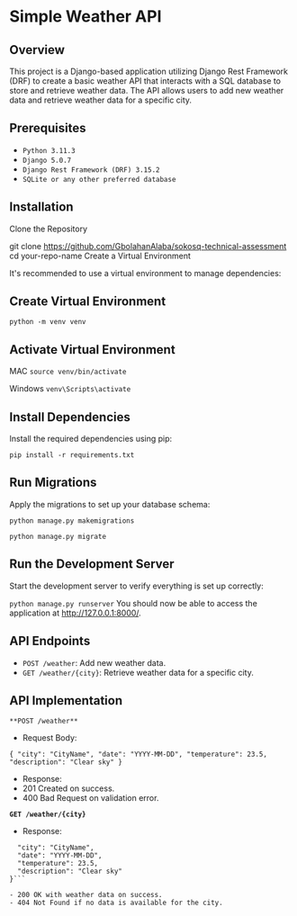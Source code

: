 
# **Simple Weather API**

## **Overview**

This project is a Django-based application utilizing Django Rest Framework (DRF) to create a basic weather API that interacts with a SQL database to store and retrieve weather data. The API allows users to add new weather data and retrieve weather data for a specific city.

## **Prerequisites**

- `Python 3.11.3`
- `Django 5.0.7`
- `Django Rest Framework (DRF) 3.15.2`
- `SQLite or any other preferred database`


## **Installation**
Clone the Repository


git clone https://github.com/GbolahanAlaba/sokosq-technical-assessment
cd your-repo-name
Create a Virtual Environment

It's recommended to use a virtual environment to manage dependencies:

## **Create Virtual Environment**


`python -m venv venv`

## **Activate Virtual Environment**

MAC `source venv/bin/activate`

Windows `venv\Scripts\activate`

## **Install Dependencies**

Install the required dependencies using pip:

`pip install -r requirements.txt`


## **Run Migrations**

Apply the migrations to set up your database schema:

`python manage.py makemigrations`

`python manage.py migrate`


## **Run the Development Server**
Start the development server to verify everything is set up correctly:

`python manage.py runserver`
You should now be able to access the application at http://127.0.0.1:8000/.

## **API Endpoints**

- `POST /weather`: Add new weather data.
- `GET /weather/{city}`: Retrieve weather data for a specific city.

## **API Implementation**

`**POST /weather**`

- Request Body:

`{
  "city": "CityName",
  "date": "YYYY-MM-DD",
  "temperature": 23.5,
  "description": "Clear sky"
}`

- Response:
- 201 Created on success.
- 400 Bad Request on validation error.

**`GET /weather/{city}`**

- Response:

```{
  "city": "CityName",
  "date": "YYYY-MM-DD",
  "temperature": 23.5,
  "description": "Clear sky"
}```

- 200 OK with weather data on success.
- 404 Not Found if no data is available for the city.